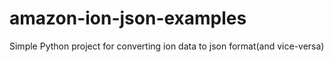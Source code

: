 # amazon-ion-json-examples
Simple Python project for converting ion data to json format(and vice-versa)
